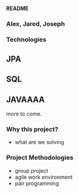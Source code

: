 #### README

### Alex, Jared, Joseph

### Technologies

## JPA
## SQL
## JAVAAAA

more to come.

### Why this project?
- what are we solving

### Project Methodologies
- group project
- agile work environment
- pair programming
